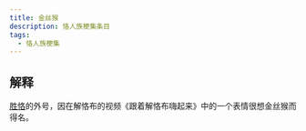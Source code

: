 ```yaml
---
title: 金丝猴
description: 恪人族梗集条目
tags:
  - 恪人族梗集
---
```


## 解释

[胜恪](胜恪)的外号，因在解恪布的视频《跟着解恪布嗨起来》中的一个表情很想金丝猴而得名。